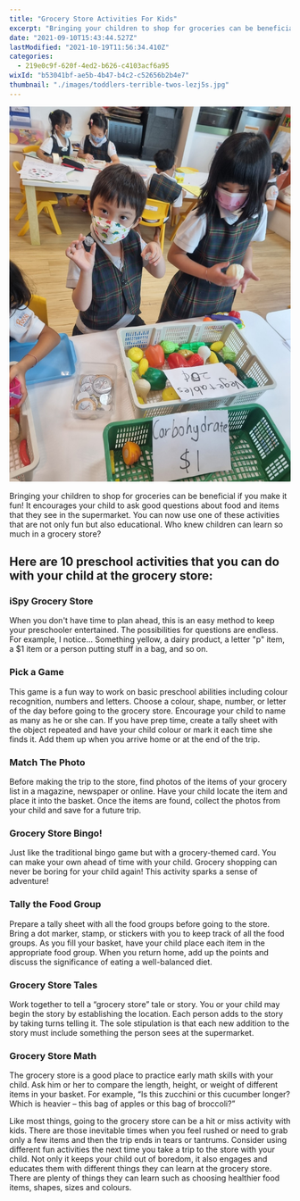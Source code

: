 ```yaml
---
title: "Grocery Store Activities For Kids"
excerpt: "Bringing your children to shop for groceries can be beneficial if you make it fun! It encourages your child to ask good questions about..."
date: "2021-09-10T15:43:44.527Z"
lastModified: "2021-10-19T11:56:34.410Z"
categories:
  - 219e0c9f-620f-4ed2-b626-c4103acf6a95
wixId: "b53041bf-ae5b-4b47-b4c2-c52656b2b4e7"
thumbnail: "./images/toddlers-terrible-twos-lezj5s.jpg"
---
```


![Toddler's Terrible Twos](./images/toddlers-terrible-twos-lezj5s.jpg)

Bringing your children to shop for groceries can be beneficial if you make it fun! It encourages your child to ask good questions about food and items that they see in the supermarket. You can now use one of these activities that are not only fun but also educational. Who knew children can learn so much in a grocery store?

## Here are 10 preschool activities that you can do with your child at the grocery store:

### iSpy Grocery Store

When you don't have time to plan ahead, this is an easy method to keep your preschooler entertained. The possibilities for questions are endless. For example, I notice... Something yellow, a dairy product, a letter "p" item, a $1 item or a person putting stuff in a bag, and so on.

### Pick a Game

This game is a fun way to work on basic preschool abilities including colour recognition, numbers and letters. Choose a colour, shape, number, or letter of the day before going to the grocery store. Encourage your child to name as many as he or she can. If you have prep time, create a tally sheet with the object repeated and have your child colour or mark it each time she finds it. Add them up when you arrive home or at the end of the trip.

### Match The Photo

Before making the trip to the store, find photos of the items of your grocery list in a magazine, newspaper or online. Have your child locate the item and place it into the basket. Once the items are found, collect the photos from your child and save for a future trip.

### Grocery Store Bingo!

Just like the traditional bingo game but with a grocery-themed card. You can make your own ahead of time with your child. Grocery shopping can never be boring for your child again! This activity sparks a sense of adventure!

### Tally the Food Group

Prepare a tally sheet with all the food groups before going to the store. Bring a dot marker, stamp, or stickers with you to keep track of all the food groups. As you fill your basket, have your child place each item in the appropriate food group. When you return home, add up the points and discuss the significance of eating a well-balanced diet.

### Grocery Store Tales

Work together to tell a “grocery store” tale or story. You or your child may begin the story by establishing the location. Each person adds to the story by taking turns telling it. The sole stipulation is that each new addition to the story must include something the person sees at the supermarket.

### Grocery Store Math

The grocery store is a good place to practice early math skills with your child. Ask him or her to compare the length, height, or weight of different items in your basket. For example, “Is this zucchini or this cucumber longer? Which is heavier – this bag of apples or this bag of broccoli?”

Like most things, going to the grocery store can be a hit or miss activity with kids. There are those inevitable times when you feel rushed or need to grab only a few items and then the trip ends in tears or tantrums. Consider using different fun activities the next time you take a trip to the store with your child. Not only it keeps your child out of boredom, it also engages and educates them with different things they can learn at the grocery store. There are plenty of things they can learn such as choosing healthier food items, shapes, sizes and colours.